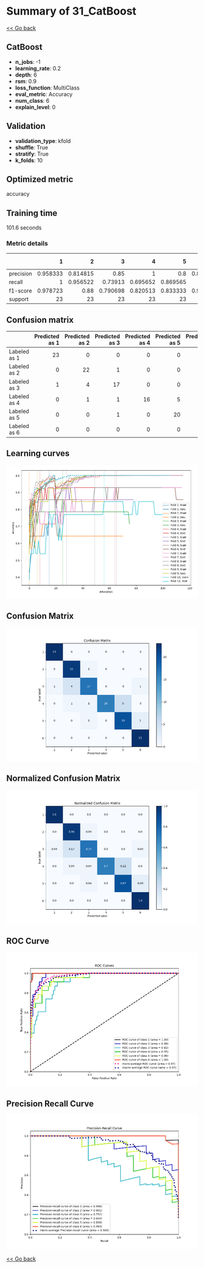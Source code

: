 # Summary of 31_CatBoost

[<< Go back](../README.md)


## CatBoost
- **n_jobs**: -1
- **learning_rate**: 0.2
- **depth**: 6
- **rsm**: 0.9
- **loss_function**: MultiClass
- **eval_metric**: Accuracy
- **num_class**: 6
- **explain_level**: 0

## Validation
 - **validation_type**: kfold
 - **shuffle**: True
 - **stratify**: True
 - **k_folds**: 10

## Optimized metric
accuracy

## Training time

101.6 seconds

### Metric details
|           |         1 |         2 |         3 |         4 |         5 |         6 |   accuracy |   macro avg |   weighted avg |   logloss |
|:----------|----------:|----------:|----------:|----------:|----------:|----------:|-----------:|------------:|---------------:|----------:|
| precision |  0.958333 |  0.814815 |  0.85     |  1        |  0.8      |  0.884615 |   0.876812 |    0.884627 |       0.884627 |  0.794636 |
| recall    |  1        |  0.956522 |  0.73913  |  0.695652 |  0.869565 |  1        |   0.876812 |    0.876812 |       0.876812 |  0.794636 |
| f1-score  |  0.978723 |  0.88     |  0.790698 |  0.820513 |  0.833333 |  0.938776 |   0.876812 |    0.873674 |       0.873674 |  0.794636 |
| support   | 23        | 23        | 23        | 23        | 23        | 23        |   0.876812 |  138        |     138        |  0.794636 |


## Confusion matrix
|              |   Predicted as 1 |   Predicted as 2 |   Predicted as 3 |   Predicted as 4 |   Predicted as 5 |   Predicted as 6 |
|:-------------|-----------------:|-----------------:|-----------------:|-----------------:|-----------------:|-----------------:|
| Labeled as 1 |               23 |                0 |                0 |                0 |                0 |                0 |
| Labeled as 2 |                0 |               22 |                1 |                0 |                0 |                0 |
| Labeled as 3 |                1 |                4 |               17 |                0 |                0 |                1 |
| Labeled as 4 |                0 |                1 |                1 |               16 |                5 |                0 |
| Labeled as 5 |                0 |                0 |                1 |                0 |               20 |                2 |
| Labeled as 6 |                0 |                0 |                0 |                0 |                0 |               23 |

## Learning curves
![Learning curves](learning_curves.png)
## Confusion Matrix

![Confusion Matrix](confusion_matrix.png)


## Normalized Confusion Matrix

![Normalized Confusion Matrix](confusion_matrix_normalized.png)


## ROC Curve

![ROC Curve](roc_curve.png)


## Precision Recall Curve

![Precision Recall Curve](precision_recall_curve.png)



[<< Go back](../README.md)
